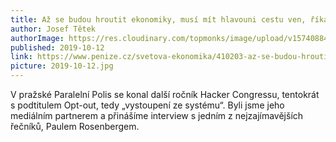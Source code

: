 ```yaml
---
title: Až se budou hroutit ekonomiky, musí mít hlavouni cestu ven, říká Rosenberg
author: Josef Tětek
authorImage: https://res.cloudinary.com/topmonks/image/upload/v1574088474/avatar/josef-tetek.jpg
published: 2019-10-12
link: https://www.penize.cz/svetova-ekonomika/410203-az-se-budou-hroutit-ekonomiky-musi-mit-hlavouni-cestu-ven-rika-rosenberg
picture: 2019-10-12.jpg
---
```


V pražské Paralelní Polis se konal další ročník Hacker Congressu, tentokrát s podtitulem Opt-out, tedy „vystoupení ze systému“. Byli jsme jeho mediálním partnerem a přinášíme interview s jedním z nejzajímavějších řečníků, Paulem Rosenbergem.
